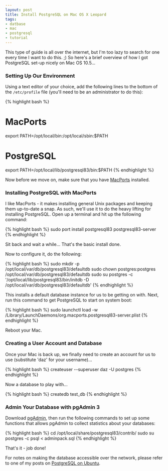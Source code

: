 ```yaml
---
layout: post
title: Install PostgreSQL on Mac OS X Leopard
tags:
- datbase
- mac
- postgresql
- tutorial
---
```


This type of guide is all over the internet, but I'm too lazy to search for one every time I want to do this.
;) So here's a brief overview of how I got PostgreSQL set-up nicely on Mac OS 10.5...

<h3>Setting Up Our Environment</h3>

Using a text editor of your choice, add the following lines to the bottom of the `/etc/profile` file (you'll
need to be an administrator to do this):

{% highlight bash %}
# MacPorts
export PATH=/opt/local/bin:/opt/local/sbin:$PATH

# PostgreSQL
export PATH=/opt/local/lib/postgresql83/bin:$PATH
{% endhighlight %}

Now before we move on, make sure that you have [MacPorts](http://www.macports.org/) installed.

<h3>Installing PostgreSQL with MacPorts</h3>

I like MacPorts - it makes installing general Unix packages and keeping them up-to-date a snap. As such,
we'll use it to do the heavy lifting for installing PostgreSQL. Open up a terminal and hit up the following
command:

{% highlight bash %}
sudo port install postgresql83 postgresql83-server
{% endhighlight %}

Sit back and wait a while...  That's the basic install done.

Now to configure it, do the following:

{% highlight bash %}
sudo mkdir -p /opt/local/var/db/postgresql83/defaultdb
sudo chown postgres:postgres /opt/local/var/db/postgresql83/defaultdb
sudo su postgres -c '/opt/local/lib/postgresql83/bin/initdb -D /opt/local/var/db/postgresql83/defaultdb'
{% endhighlight %}

This installs a default database instance for us to be getting on with. Next, run this command to get
PostgreSQL to start on system boot:

{% highlight bash %}
sudo launchctl load -w /Library/LaunchDaemons/org.macports.postgresql83-server.plist
{% endhighlight %}

Reboot your Mac.

<h3>Creating a User Account and Database</h3>

Once your Mac is back up, we finally need to create an account for us to use (substitute 'daz' for your
username)...

{% highlight bash %}
createuser --superuser daz -U postgres
{% endhighlight %}

Now a database to play with...

{% highlight bash %}
createdb test_db
{% endhighlight %}

<h3>Admin Your Database with pgAdmin 3</h3>

Download [pgAdmin](http://www.pgadmin.org/), then run the following commands to set up some functions that
allows pgAdmin to collect statistics about your databases:

{% highlight bash %}
cd /opt/local/share/postgresql83/contrib/
sudo su postgres -c psql < adminpack.sql
{% endhighlight %}

That's it - job done!

For notes on making the database accessible over the network, please refer to one of my posts on
[PostgreSQL on Ubuntu](/2008/05/install-postgresql-on-ubuntu-804/).
